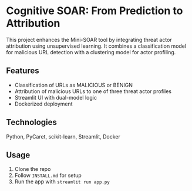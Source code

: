 # Cognitive SOAR: From Prediction to Attribution

This project enhances the Mini-SOAR tool by integrating threat actor attribution using unsupervised learning. It combines a classification model for malicious URL detection with a clustering model for actor profiling.

## Features
- Classification of URLs as MALICIOUS or BENIGN
- Attribution of malicious URLs to one of three threat actor profiles
- Streamlit UI with dual-model logic
- Dockerized deployment

## Technologies
Python, PyCaret, scikit-learn, Streamlit, Docker

## Usage
1. Clone the repo
2. Follow `INSTALL.md` for setup
3. Run the app with `streamlit run app.py`
